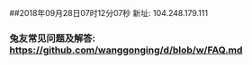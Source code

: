 ##2018年09月28日07时12分07秒 新址: 104.248.179.111
### 兔友常见问题及解答: https://github.com/wanggonging/d/blob/w/FAQ.md
